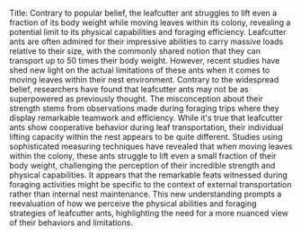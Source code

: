 Title: Contrary to popular belief, the leafcutter ant struggles to lift even a fraction of its body weight while moving leaves within its colony, revealing a potential limit to its physical capabilities and foraging efficiency.
Leafcutter ants are often admired for their impressive abilities to carry massive loads relative to their size, with the commonly shared notion that they can transport up to 50 times their body weight. However, recent studies have shed new light on the actual limitations of these ants when it comes to moving leaves within their nest environment. Contrary to the widespread belief, researchers have found that leafcutter ants may not be as superpowered as previously thought. The misconception about their strength stems from observations made during foraging trips where they display remarkable teamwork and efficiency. While it's true that leafcutter ants show cooperative behavior during leaf transportation, their individual lifting capacity within the nest appears to be quite different. Studies using sophisticated measuring techniques have revealed that when moving leaves within the colony, these ants struggle to lift even a small fraction of their body weight, challenging the perception of their incredible strength and physical capabilities. It appears that the remarkable feats witnessed during foraging activities might be specific to the context of external transportation rather than internal nest maintenance. This new understanding prompts a reevaluation of how we perceive the physical abilities and foraging strategies of leafcutter ants, highlighting the need for a more nuanced view of their behaviors and limitations.